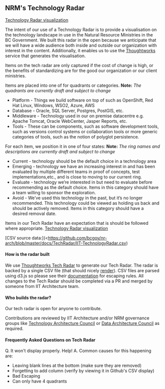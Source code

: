 ## NRM's Technology Radar
[Technology Radar visualization](https://radar.thoughtworks.com/?sheetId=https%3A%2F%2Fraw.githubusercontent.com%2Fbcgov%2Fnr-arch%2Fmaster%2Fdocs%2FTechRadar%2FIIT-TechnologyRadar.csv)

The intent of our use of a Technology Radar is to provide a visualisation on the technology landscape in use in the Natural Resource Ministries in the BC Government.  We built this radar in the open because we anticipate that we will have a wide audience both inside and outside our organization with interest in the content.  Additionally, it enables us to use the [Thoughtworks](https://www.thoughtworks.com/radar/byor) service that generates the visualisation.

Items on the tech radar are only captured if the cost of change is high, or the benefits of standardizing are for the good our organization or our client ministries.

Items are placed into one of for quadrants or categories. __Note:__ _The quadrants are currently draft and subject to change_

* Platform - Things we build software on top of such as OpenShift, Red Hat Linux, Windows, WSO2, Azure, AWS 
* Database - Oracle, SQL Server, Postgres, PostGIS, etc.
* Middleware - Technology used in our on premise datacentre e.g. Apache Tomcat, Oracle WebCenter, Jasper Reports, etc.
* Tools - These can be components, such as software development tools, such as versions control systems or collaboration tools or more generic categories of tools, such as the notion of polyglot persistence.

For each item, we position it in one of four states: __Note:__ _The ring names and descriptions are currently draft and subject to change_

* Current - technology should be the default choice in a technology area
* Emerging - technology we have an increasing interest in and has been evaluated by multiple different teams in proof of concepts, test implementations,etc., and is close to moving to our current ring.
* Evaluate - technology we’re interested in but need to evaluate before recommending as the default choice. Items in this category should have a team willing to sponsor the exploration.
* Avoid - We’ve used this technology in the past, but it’s no longer recommended. This technology could be viewed as holding us back and should be actively removed. Items in this category should have a desired removal date.

Items in our Tech Radar have an expectation that is should be followed where appropriate.  [Technology Radar visualization](https://radar.thoughtworks.com/?sheetId=https%3A%2F%2Fraw.githubusercontent.com%2Fbcgov%2Fnr-arch%2Fmaster%2Fdocs%2FTechRadar%2FIIT-TechnologyRadar.csv)

[CSV source data:](<https://github.com/bcgov/nr-arch/blob/master/docs/TechRadar/IIT-TechnologyRadar.csv) 

#### How is the radar built
We use [Thoughtworks Tech Radar](https://radar.thoughtworks.com/) to generate our Tech Radar. The radar is backed by a single CSV file (that should nicely [render](https://help.github.com/en/github/managing-files-in-a-repository/rendering-csv-and-tsv-data)). CSV files are parsed using d3.js so please see their [documentation](https://d3-wiki.readthedocs.io/zh_CN/master/CSV/) for escaping rules. All changes to the Tech Radar should be completed via a PR and merged by someone from IIT Architecture team.

#### Who builds the radar?
Our tech radar is open for anyone to contribute.

Contributions are reviewed by IIT Architecture and/or NRM governance groups like [Technology Architecture Council](https://nrm.sp.gov.bc.ca/sites/NRM/arb/SitePages/Home.aspx) or [Data Architecture Council](https://nrm.sp.gov.bc.ca/sites/NRM/arb/SitePages/Home.aspx) as required.

#### Frequently Asked Questions on Tech Radar
Q. It won't display properly. Help!
A. Common causes for this happening are:

* Leaving blank lines at the bottom (make sure they are removed)
* Forgetting to add column (verify by viewing it in Github's CSV display)
* Bad Escaping
* Can only have 4 quadrants
